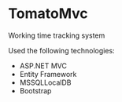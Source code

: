 # TomatoMvc
Working time tracking system

Used the following technologies:
- ASP.NET MVC
- Entity Framework
- MSSQLLocalDB
- Bootstrap
